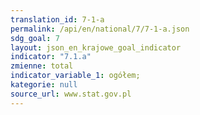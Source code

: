 ```yaml
---
translation_id: 7-1-a
permalink: /api/en/national/7/7-1-a.json
sdg_goal: 7
layout: json_en_krajowe_goal_indicator
indicator: "7.1.a"
zmienne: total
indicator_variable_1: ogółem;
kategorie: null
source_url: www.stat.gov.pl
---
```

